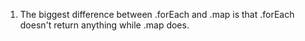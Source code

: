1. The biggest difference between .forEach and .map is that .forEach doesn't return anything while .map does.